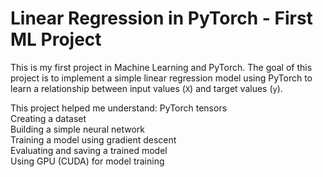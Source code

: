 # Linear Regression in PyTorch - First ML Project
This is my first project in Machine Learning and PyTorch. 
The goal of this project is to implement a simple linear regression model using PyTorch to learn a relationship between input values (`X`) and target values (`y`).

This project helped me understand:
PyTorch tensors  
Creating a dataset  
Building a simple neural network  
Training a model using gradient descent  
Evaluating and saving a trained model  
Using GPU (CUDA) for model training  

